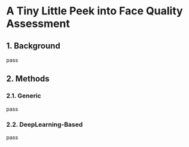 # A Tiny Little Peek into Face Quality Assessment

## 1. Background

pass



## 2. Methods

### 2.1. Generic

pass

### 2.2. DeepLearning-Based

pass

